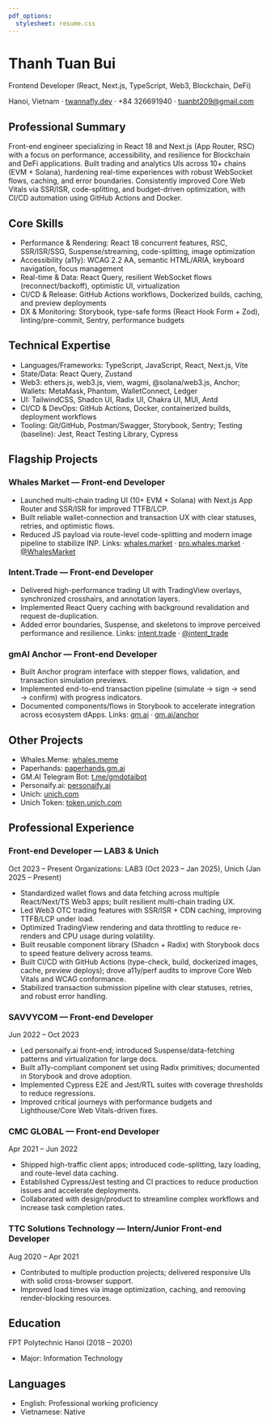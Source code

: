 ```yaml
---
pdf_options:
  stylesheet: resume.css
---
```

 
 # Thanh Tuan Bui
 
 Frontend Developer (React, Next.js, TypeScript, Web3, Blockchain, DeFi)
 
 Hanoi, Vietnam · [twannafly.dev](https://twannafly.dev) · +84 326691940 · tuanbt209@gmail.com
 
 ## Professional Summary
 
 Front-end engineer specializing in React 18 and Next.js (App Router, RSC) with a focus on performance, accessibility, and resilience for Blockchain and DeFi applications. Built trading and analytics UIs across 10+ chains (EVM + Solana), hardening real-time experiences with robust WebSocket flows, caching, and error boundaries. Consistently improved Core Web Vitals via SSR/ISR, code-splitting, and budget-driven optimization, with CI/CD automation using GitHub Actions and Docker.
 
 ## Core Skills
 
 - Performance & Rendering: React 18 concurrent features, RSC, SSR/ISR/SSG, Suspense/streaming, code-splitting, image optimization
 - Accessibility (a11y): WCAG 2.2 AA, semantic HTML/ARIA, keyboard navigation, focus management
 - Real-time & Data: React Query, resilient WebSocket flows (reconnect/backoff), optimistic UI, virtualization
 - CI/CD & Release: GitHub Actions workflows, Dockerized builds, caching, and preview deployments
 - DX & Monitoring: Storybook, type-safe forms (React Hook Form + Zod), linting/pre-commit, Sentry, performance budgets
 
 ## Technical Expertise
 
 - Languages/Frameworks: TypeScript, JavaScript, React, Next.js, Vite
 - State/Data: React Query, Zustand
 - Web3: ethers.js, web3.js, viem, wagmi, @solana/web3.js, Anchor; Wallets: MetaMask, Phantom, WalletConnect, Ledger
 - UI: TailwindCSS, Shadcn UI, Radix UI, Chakra UI, MUI, Antd
 - CI/CD & DevOps: GitHub Actions, Docker, containerized builds, deployment workflows
 - Tooling: Git/GitHub, Postman/Swagger, Storybook, Sentry; Testing (baseline): Jest, React Testing Library, Cypress
 
 ## Flagship Projects
 
 ### Whales Market — Front-end Developer
 - Launched multi-chain trading UI (10+ EVM + Solana) with Next.js App Router and SSR/ISR for improved TTFB/LCP.
 - Built reliable wallet-connection and transaction UX with clear statuses, retries, and optimistic flows.
 - Reduced JS payload via route-level code-splitting and modern image pipeline to stabilize INP.
 Links: [whales.market](https://whales.market) · [pro.whales.market](https://pro.whales.market) · [@WhalesMarket](https://x.com/WhalesMarket)
 
 ### Intent.Trade — Front-end Developer
 - Delivered high-performance trading UI with TradingView overlays, synchronized crosshairs, and annotation layers.
 - Implemented React Query caching with background revalidation and request de-duplication.
 - Added error boundaries, Suspense, and skeletons to improve perceived performance and resilience.
 Links: [intent.trade](https://intent.trade) · [@intent_trade](https://x.com/intent_trade)
 
 ### gmAI Anchor — Front-end Developer
 - Built Anchor program interface with stepper flows, validation, and transaction simulation previews.
 - Implemented end-to-end transaction pipeline (simulate → sign → send → confirm) with progress indicators.
 - Documented components/flows in Storybook to accelerate integration across ecosystem dApps.
 Links: [gm.ai](https://gm.ai) · [gm.ai/anchor](https://gm.ai/anchor)

## Other Projects

- Whales.Meme: [whales.meme](https://whales.meme)
- Paperhands: [paperhands.gm.ai](https://paperhands.gm.ai)
- GM.AI Telegram Bot: [t.me/gmdotaibot](https://t.me/gmdotaibot)
- Personaify.ai: [personaify.ai](https://www.personaify.ai)
 - Unich: [unich.com](https://unich.com)
 - Unich Token: [token.unich.com](https://token.unich.com)
 
## Professional Experience

### Front-end Developer — LAB3 & Unich
Oct 2023 – Present
 Organizations: LAB3 (Oct 2023 – Jan 2025), Unich (Jan 2025 – Present)
- Standardized wallet flows and data fetching across multiple React/Next/TS Web3 apps; built resilient multi-chain trading UX.
- Led Web3 OTC trading features with SSR/ISR + CDN caching, improving TTFB/LCP under load.
- Optimized TradingView rendering and data throttling to reduce re-renders and CPU usage during volatility.
- Built reusable component library (Shadcn + Radix) with Storybook docs to speed feature delivery across teams.
- Built CI/CD with GitHub Actions (type-check, build, dockerized images, cache, preview deploys); drove a11y/perf audits to improve Core Web Vitals and WCAG conformance.
- Stabilized transaction submission pipeline with clear statuses, retries, and robust error handling.
 
 ### SAVVYCOM — Front-end Developer
 Jun 2022 – Oct 2023
 - Led personaify.ai front-end; introduced Suspense/data-fetching patterns and virtualization for large docs.
 - Built a11y-compliant component set using Radix primitives; documented in Storybook and drove adoption.
 - Implemented Cypress E2E and Jest/RTL suites with coverage thresholds to reduce regressions.
 - Improved critical journeys with performance budgets and Lighthouse/Core Web Vitals-driven fixes.
 
 ### CMC GLOBAL — Front-end Developer
 Apr 2021 – Jun 2022
 - Shipped high-traffic client apps; introduced code-splitting, lazy loading, and route-level data caching.
 - Established Cypress/Jest testing and CI practices to reduce production issues and accelerate deployments.
 - Collaborated with design/product to streamline complex workflows and increase task completion rates.
 
 ### TTC Solutions Technology — Intern/Junior Front-end Developer
 Aug 2020 – Apr 2021
 - Contributed to multiple production projects; delivered responsive UIs with solid cross-browser support.
 - Improved load times via image optimization, caching, and removing render-blocking resources.
 
 ## Education
 
 FPT Polytechnic Hanoi (2018 – 2020)
 - Major: Information Technology
 
 ## Languages
 
 - English: Professional working proficiency
 - Vietnamese: Native
